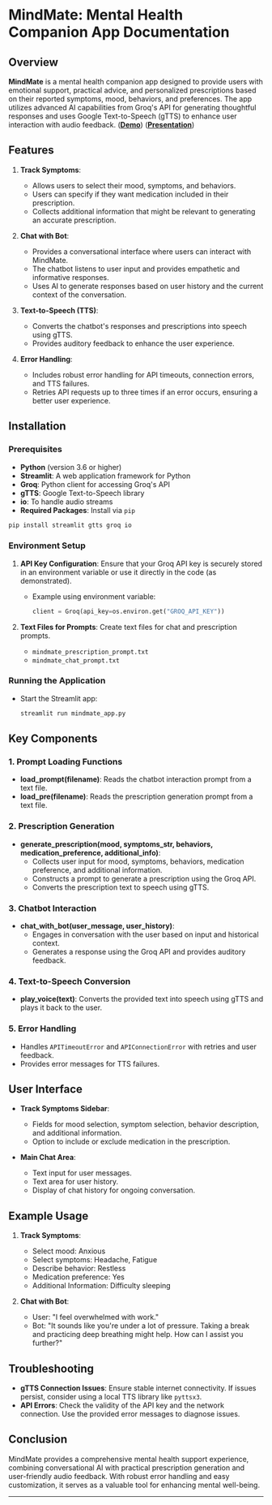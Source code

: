 
# MindMate: Mental Health Companion App Documentation

## Overview

**MindMate** is a mental health companion app designed to provide users with emotional support, practical advice, and personalized prescriptions based on their reported symptoms, mood, behaviors, and preferences. The app utilizes advanced AI capabilities from Groq's API for generating thoughtful responses and uses Google Text-to-Speech (gTTS) to enhance user interaction with audio feedback. ([**Demo**](https://mindmate-ai.streamlit.app/)) ([**Presentation**](https://drive.google.com/file/d/1yrfYLc9xfFt8-8WWEPLRYUd-stWxr6az/view?usp=sharing/))

## Features

1. **Track Symptoms**:
   - Allows users to select their mood, symptoms, and behaviors.
   - Users can specify if they want medication included in their prescription.
   - Collects additional information that might be relevant to generating an accurate prescription.

2. **Chat with Bot**:
   - Provides a conversational interface where users can interact with MindMate.
   - The chatbot listens to user input and provides empathetic and informative responses.
   - Uses AI to generate responses based on user history and the current context of the conversation.

3. **Text-to-Speech (TTS)**:
   - Converts the chatbot's responses and prescriptions into speech using gTTS.
   - Provides auditory feedback to enhance the user experience.

4. **Error Handling**:
   - Includes robust error handling for API timeouts, connection errors, and TTS failures.
   - Retries API requests up to three times if an error occurs, ensuring a better user experience.

## Installation

### Prerequisites

- **Python** (version 3.6 or higher)
- **Streamlit**: A web application framework for Python
- **Groq**: Python client for accessing Groq's API
- **gTTS**: Google Text-to-Speech library
- **io**: To handle audio streams
- **Required Packages**: Install via `pip`

```bash
pip install streamlit gtts groq io
```

### Environment Setup

1. **API Key Configuration**: Ensure that your Groq API key is securely stored in an environment variable or use it directly in the code (as demonstrated).
   - Example using environment variable: 
     ```python
     client = Groq(api_key=os.environ.get("GROQ_API_KEY"))
     ```

2. **Text Files for Prompts**: Create text files for chat and prescription prompts.
   - `mindmate_prescription_prompt.txt`
   - `mindmate_chat_prompt.txt`

### Running the Application

- Start the Streamlit app:
  ```bash
  streamlit run mindmate_app.py
  ```

## Key Components

### 1. **Prompt Loading Functions**

- **load_prompt(filename)**: Reads the chatbot interaction prompt from a text file.
- **load_pre(filename)**: Reads the prescription generation prompt from a text file.

### 2. **Prescription Generation**

- **generate_prescription(mood, symptoms_str, behaviors, medication_preference, additional_info)**:
  - Collects user input for mood, symptoms, behaviors, medication preference, and additional information.
  - Constructs a prompt to generate a prescription using the Groq API.
  - Converts the prescription text to speech using gTTS.

### 3. **Chatbot Interaction**

- **chat_with_bot(user_message, user_history)**:
  - Engages in conversation with the user based on input and historical context.
  - Generates a response using the Groq API and provides auditory feedback.

### 4. **Text-to-Speech Conversion**

- **play_voice(text)**: Converts the provided text into speech using gTTS and plays it back to the user.

### 5. **Error Handling**

- Handles `APITimeoutError` and `APIConnectionError` with retries and user feedback.
- Provides error messages for TTS failures.

## User Interface

- **Track Symptoms Sidebar**:
  - Fields for mood selection, symptom selection, behavior description, and additional information.
  - Option to include or exclude medication in the prescription.

- **Main Chat Area**:
  - Text input for user messages.
  - Text area for user history.
  - Display of chat history for ongoing conversation.

## Example Usage

1. **Track Symptoms**:
   - Select mood: Anxious
   - Select symptoms: Headache, Fatigue
   - Describe behavior: Restless
   - Medication preference: Yes
   - Additional Information: Difficulty sleeping

2. **Chat with Bot**:
   - User: "I feel overwhelmed with work."
   - Bot: "It sounds like you're under a lot of pressure. Taking a break and practicing deep breathing might help. How can I assist you further?"

## Troubleshooting

- **gTTS Connection Issues**: Ensure stable internet connectivity. If issues persist, consider using a local TTS library like `pyttsx3`.
- **API Errors**: Check the validity of the API key and the network connection. Use the provided error messages to diagnose issues.

## Conclusion

MindMate provides a comprehensive mental health support experience, combining conversational AI with practical prescription generation and user-friendly audio feedback. With robust error handling and easy customization, it serves as a valuable tool for enhancing mental well-being.

---
